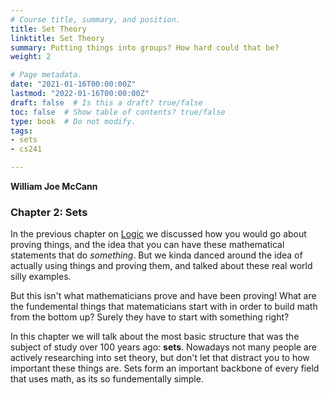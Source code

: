 ```yaml
---
# Course title, summary, and position.
title: Set Theory
linktitle: Set Theory
summary: Putting things into groups? How hard could that be?
weight: 2

# Page metadata.
date: "2021-01-16T00:00:00Z"
lastmod: "2022-01-16T00:00:00Z"
draft: false  # Is this a draft? true/false
toc: false  # Show table of contents? true/false
type: book  # Do not modify.
tags: 
- sets
- cs241

---
```


__William Joe McCann__

### Chapter 2: Sets

In the previous chapter on [Logic](/course/introtologic) we discussed how you would go about proving things, and the idea that you can have these mathematical statements that do *something*. But we kinda danced around the idea of actually using things and proving them, and talked about these real world silly examples.

But this isn't what mathematicians prove and have been proving! What are the fundemental things that matematicians start with in order to build math from the bottom up? Surely they have to start with something right?

In this chapter we will talk about the most basic structure that was the subject of study over $100$ years ago: __sets__. Nowadays not many people are actively researching into set theory, but don't let that distract you to how important these things are. Sets form an important backbone of every field that uses math, as its so fundementally simple.
